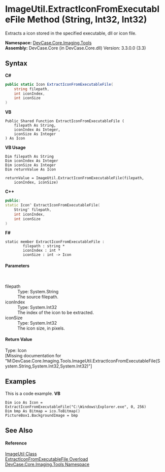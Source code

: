 # ImageUtil.ExtractIconFromExecutableFile Method (String, Int32, Int32)
 

Extracts a icon stored in the specified executable, dll or icon file.

**Namespace:**&nbsp;<a href="N_DevCase_Core_Imaging_Tools">DevCase.Core.Imaging.Tools</a><br />**Assembly:**&nbsp;DevCase.Core (in DevCase.Core.dll) Version: 3.3.0.0 (3.3)

## Syntax

**C#**<br />
``` C#
public static Icon ExtractIconFromExecutableFile(
	string filepath,
	int iconIndex,
	int iconSize
)
```

**VB**<br />
``` VB
Public Shared Function ExtractIconFromExecutableFile ( 
	filepath As String,
	iconIndex As Integer,
	iconSize As Integer
) As Icon
```

**VB Usage**<br />
``` VB Usage
Dim filepath As String
Dim iconIndex As Integer
Dim iconSize As Integer
Dim returnValue As Icon

returnValue = ImageUtil.ExtractIconFromExecutableFile(filepath, 
	iconIndex, iconSize)
```

**C++**<br />
``` C++
public:
static Icon^ ExtractIconFromExecutableFile(
	String^ filepath, 
	int iconIndex, 
	int iconSize
)
```

**F#**<br />
``` F#
static member ExtractIconFromExecutableFile : 
        filepath : string * 
        iconIndex : int * 
        iconSize : int -> Icon 

```


#### Parameters
&nbsp;<dl><dt>filepath</dt><dd>Type: System.String<br />The source filepath.</dd><dt>iconIndex</dt><dd>Type: System.Int32<br />The index of the icon to be extracted.</dd><dt>iconSize</dt><dd>Type: System.Int32<br />The icon size, in pixels.</dd></dl>

#### Return Value
Type: Icon<br />\[Missing <returns> documentation for "M:DevCase.Core.Imaging.Tools.ImageUtil.ExtractIconFromExecutableFile(System.String,System.Int32,System.Int32)"\]

## Examples
This is a code example. 
**VB**<br />
``` VB
Dim ico As Icon = ExtractIconFromExecutableFile("C:\Windows\Explorer.exe", 0, 256)
Dim bmp As Bitmap = ico.ToBitmap()
PictureBox1.BackgroundImage = bmp
```


## See Also


#### Reference
<a href="T_DevCase_Core_Imaging_Tools_ImageUtil">ImageUtil Class</a><br /><a href="Overload_DevCase_Core_Imaging_Tools_ImageUtil_ExtractIconFromExecutableFile">ExtractIconFromExecutableFile Overload</a><br /><a href="N_DevCase_Core_Imaging_Tools">DevCase.Core.Imaging.Tools Namespace</a><br />